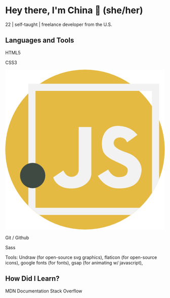 # Hey there, I'm China :grimacing: (she/her)

22 | self-taught | freelance developer from the U.S.


<!-- Languages and Tools > -->

## Languages and Tools 

HTML5

CSS3

![Javascript Logo](/img/javascript.png)

Git / Github

Sass

Tools: Undraw (for open-source svg graphics), flaticon (for open-source icons), google fonts (for fonts), gsap (for animating w/ javascript), 

## How Did I Learn?

MDN Documentation
Stack Overflow


<!-- 
HTML
CSS/SASS
Javascript
-->

<!--[<img align="left" alt="javascript" width="26px" src="/images/javascript_icon.png" />] -->

<!--
**mschinagaines/mschinagaines** is a ✨ _special_ ✨ repository because its `README.md` (this file) appears on your GitHub profile.

Here are some ideas to get you started:

- 🔭 I’m currently working on ...
- 🌱 I’m currently learning ...
- 👯 I’m looking to collaborate on ...
- 🤔 I’m looking for help with ...
- 💬 Ask me about ...
- 📫 How to reach me: ...
- 😄 Pronouns: ...
- ⚡ Fun fact: ...
-->
